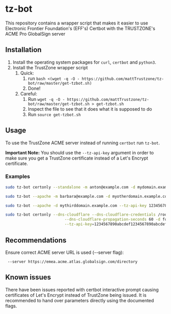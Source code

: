 tz-bot
===========

This repository contains a wrapper script that makes it easier to use 
Electronic Frontier Foundation's (EFF's) Certbot with the TRUSTZONE's ACME Pro GlobalSign server

Installation
------------

1. Install the operating system packages for `curl`, `certbot` and `python3`.
2. Install the TrustZone wrapper script
   1. Quick: 
      1. run `bash <(wget -q -O - https://github.com/mattTrustzone/tz-bot/raw/master/get-tzbot.sh)`
      2. Done!
   2. Careful: 
      1. Run `wget -q -O - https://github.com/mattTrustzone/tz-bot/raw/master/get-tzbot.sh > get-tzbot.sh`
      2. Inspect the file to see that it does what it is supposed to do
      3. Run `source get-tzbot.sh`
      
Usage
-----

To use the TrustZone ACME server instead of running `certbot` run `tz-bot`.

**Important Note:** You should use the `--tz-api-key` argument in order to make sure you get a TrustZone certificate instead of a Let's Encrypt certificate.

### Examples

```bash
sudo tz-bot certonly --standalone -m anton@example.com -d mydomain.example.com
```

```bash
sudo tz-bot --apache -m barbara@example.com -d myotherdomain.example.com
```

```bash
sudo tz-bot --apache -d mythirddomain.example.com --tz-api-key 1234567890abcdef1234567890abcdef
```

```bash
sudo tz-bot certonly --dns-cloudflare --dns-cloudflare-credentials /root/.secrets/cloudflare-api-token \
                          --dns-cloudflare-propagation-seconds 60 -d fourth.example.com \
                          --tz-api-key=1234567890abcdef1234567890abcdef
```

Recommendations
----

Ensure correct ACME server URL is used (--server flag):

```
 --server https://emea.acme.atlas.globalsign.com/directory
```


Known issues
-----

There have been issues reported with certbot interactive prompt causing certificates of Let's Encrypt instead of TrustZone being issued. It is recommended to hand over parameters directly using the documented flags.
